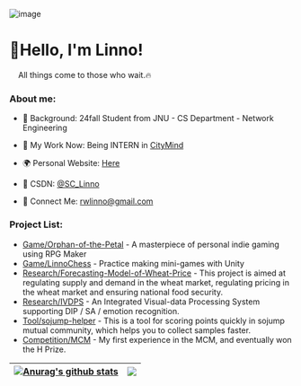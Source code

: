 ![image](https://github.com/RWLinno/RWLinno/assets/31813433/01d2c92f-2aa3-4371-b329-b3f1247c2de3)<h1>👋Hello, I'm Linno!</h1>

&nbsp;&nbsp;&nbsp;&nbsp;All things come to those who wait.🔥

<h3>About me:</h3>

- 📖 Background: 24fall Student from JNU - CS Department - Network Engineering

- 💼 My Work Now: Being INTERN in [CityMind](https://citymind.top/about-us/)

- 🌍 Personal Website: [Here](https://rwlinno.github.io/)

- 🚀 CSDN: [@SC_Linno](https://blog.csdn.net/SC_Linno)

- 💬 Connect Me: [rwlinno@gmail.com](rwlinno@gmail.com)


<h3>Project List:</h3>

- [Game/Orphan-of-the-Petal](https://github.com/RWLinno/Orphan-of-the-Petal) - A masterpiece of personal indie gaming using RPG Maker
- [Game/LinnoChess](https://github.com/RWLinno/LinnoChess) - Practice making mini-games with Unity
- [Research/Forecasting-Model-of-Wheat-Price](https://github.com/RWLinno/Forecasting-Model-of-Wheat-Price) - This project is aimed at regulating supply and demand in the wheat market, regulating pricing in the wheat market and ensuring national food security.
- [Research/IVDPS](https://github.com/RWLinno/IVDPS) - An Integrated Visual-data Processing System supporting DIP / SA / emotion recognition.
- [Tool/sojump-helper](https://github.com/RWLinno/sojump-helper) - This is a tool for scoring points quickly in sojump mutual community, which helps you to collect samples faster.
- [Competition/MCM](https://github.com/RWLinno/MCM) - My first experience in the MCM, and eventually won the H Prize.



| <a href="https://github.com/anuraghazra/github-readme-stats"><img align="center" src="https://github-readme-stats.vercel.app/api?username=rwlinno&show_icons=true&include_all_commits=true&theme=graywhite&hide_border=true" alt="Anurag's github stats" /></a> | <a href="https://github.com/anuraghazra/github-readme-stats"><img align="center" src="https://github-readme-stats.vercel.app/api/top-langs/?username=rwlinno&layout=compact&theme=graywhite&hide_border=true" /></a> |
| ------------- | ------------- |
